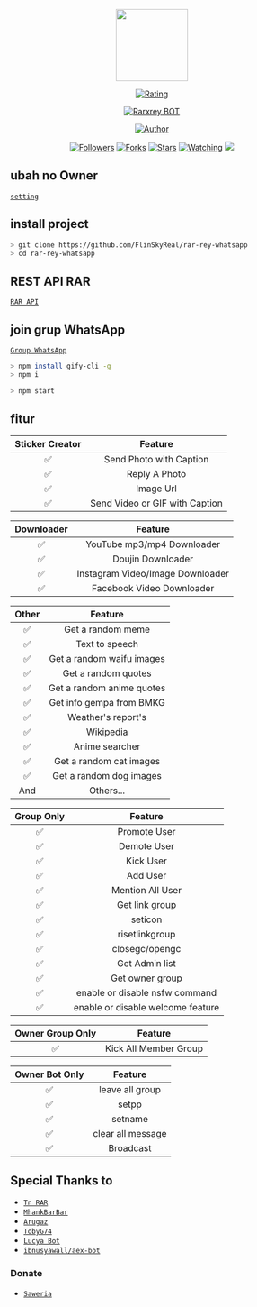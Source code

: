 <p align="center">
<img src="https://i.pinimg.com/originals/a9/61/56/a9615697d8cd1dee05b0ba8a9f1ea9a5.gif?s=400&u=1ceaf43bd7e0fdb53563faf97ca77e275936168d&v=4" width="128" height="128"/>
</p>
<p align="center">
<a href="https://www.codefactor.io/repository/github/FlinSkyReal/rar-rey-whatsapp/overview/master"><img title="Rating" src="https://www.codefactor.io/repository/github/FlinSkyReal/rar-rey-whatsapp/badge/master"></a>
</p>
<p align="center">
<a href="#"><img title="Rarxrey BOT" src="https://img.shields.io/badge/Rarxrey BOT-green?colorA=%23ff0000&colorB=%23017e40&style=for-the-badge"></a>
</p>
<p align="center">
<a href="https://github.com/FlinSky"><img title="Author" src="https://img.shields.io/badge/Author-RAR X REY-black.svg?style=for-the-badge&logo=github"></a>
</p>
<p align="center">
<a href="https://github.com/FlinSkyReal/followers"><img title="Followers" src="https://img.shields.io/github/followers/FlinSkyReal?color=blue&style=flat-square"></a>
<a href="https://github.com/FlinSkyReal/rar-rey-whatsapp/network/members"><img title="Forks" src="https://img.shields.io/github/forks/FlinSkyReal/rar-rey-whatsapp?color=red&style=flat-square"></a>
<a href="https://github.com/FlinSkyReal/rar-rey-whatsapp/stargazers/"><img title="Stars" src="https://img.shields.io/github/stars/FlinSkyReal/rar-rey-whatsapp?color=red&style=flat-square"></a>
<a href="https://github.com/FlinSkyReal/rar-rey-whatsapp/watchers"><img title="Watching" src="https://img.shields.io/github/watchers/FlinSkyReal/rar-rey-whatsapp?label=Watchers&color=blue&style=flat-square"></a>
<a href="https://hits.seeyoufarm.com"><img src="https://hits.seeyoufarm.com/api/count/incr/badge.svg?url=https%3A%2F%2Fgithub.com%2FFlinSkyReal%2Frar-rey-whatsapp&count_bg=%2379C83D&title_bg=%23555555&icon=probot.svg&icon_color=%2300FF6D&title=hits&edge_flat=false"/></a>
</p>

## ubah no Owner
[`setting`](https://github.com/FlinSkyReal/rar-rey-whatsapp/blob/main/msgHndlr.js#L67)

## install project

```bash
> git clone https://github.com/FlinSkyReal/rar-rey-whatsapp
> cd rar-rey-whatsapp
```

## REST API RAR
[`RAR API`](https://vlaxrar.herokuapp.com/)

## join grup WhatsApp
[`Group WhatsApp`](https://chat.whatsapp.com/Isndxoe2HtJLe1kXR0b2Jh)

```bash
> npm install gify-cli -g
> npm i
```

```bash
> npm start
```

## fitur

| Sticker Creator |                Feature           |
| :-----------: | :--------------------------------: |
|       ✅       | Send Photo with Caption          |
|       ✅       | Reply A Photo                    |
|       ✅       | Image Url                        |
|       ✅       | Send Video or GIF with Caption   |


| Downloader |                     Feature                |
| :------------: | :---------------------------------------------: |
|       ✅        |   YouTube mp3/mp4 Downloader                    |
|       ✅       |   Doujin Downloader         |
|       ✅        |   Instagram Video/Image Downloader                  |
|       ✅        |   Facebook Video Downloader                  |


| Other  |                     Feature                     |
| :------------: | :---------------------------------------------: |
|       ✅        |   Get a random meme             |
|       ✅        |   Text to speech                |
|       ✅        |   Get a random waifu images     |
|       ✅        |   Get a random quotes           |
|       ✅        |   Get a random anime quotes     |
|       ✅        |   Get info gempa from BMKG      |
|       ✅        |   Weather's report's     |
|       ✅        |   Wikipedia                 |
|       ✅        |   Anime searcher    |
|       ✅        |   Get a random cat images       |
|       ✅        |   Get a random dog images       |
|      And        |   Others...                     |


| Group Only  |                     Feature                     |
| :------------: | :---------------------------------------------: |
|       ✅        |   Promote User                  |
|       ✅        |   Demote User                   |
|       ✅        |   Kick User                     |
|       ✅        |   Add User                      |
|       ✅        |   Mention All User              |
|       ✅        |   Get link group                |
|       ✅        |   seticon                       |
|       ✅        |   risetlinkgroup                |
|       ✅        |   closegc/opengc                |
|       ✅        |   Get Admin list                |
|       ✅        |   Get owner group               |
|       ✅        |   enable or disable nsfw command|
|       ✅        |   enable or disable welcome feature|


| Owner Group Only  |              Feature                |
| :------------: | :---------------------------------------------: |
|       ✅        |   Kick All Member Group                 |

| Owner Bot Only  |              Feature                |
| :------------: | :---------------------------------------------: |
|       ✅        |   leave all group 
|       ✅        |   setpp
|       ✅        |   setname
|       ✅        |   clear all message                 |
|       ✅        |   Broadcast                      |


## Special Thanks to
* [`Tn RAR`](https://github.com/RAR-HELIX)
* [`MhankBarBar`](https://github.com/MhankBarBar/whatsapp-bot)
* [`Arugaz`](https://github.com/ArugaZ/whatsapp-bot)
* [`TobyG74`](https://github.com/TobyG74/ElainaBOT)
* [`Lucya Bot`](https://github.com/bdrsmsdn/lucya-bot)
* [`ibnusyawall/aex-bot`](https://github.com/ibnusyawall/aex-bot)

### Donate
* [`Saweria`](https://saweria.co/donate/helixa)
